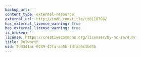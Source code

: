 ```yaml
---
backup_url: ''
content_type: external-resource
external_url: http://imdb.com/title/tt0118798/
has_external_licence_warning: true
has_external_license_warning: true
is_broken: ''
license: https://creativecommons.org/licenses/by-nc-sa/4.0/
title: Bulworth
uid: 5d4341ac-0249-42fa-aa5b-fdfab6c1bd3b
---
```

